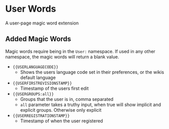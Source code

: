 # User Words

A user-page magic word extension

## Added Magic Words

Magic words require being in the `User:` namespace. If used in any other namespace, the magic words will return a blank value.

* `{{USERLANGUAGECODE}}`
  * Shows the users language code set in their preferences, or the wikis default language
* `{{USERFIRSTREVISIONSTAMP}}`
  * Timestamp of the users first edit
* `{{USERGROUPS:all}}`
  * Groups that the user is in, comma separated
  * `all` parameter takes a truthy input, when true will show implicit and explicit groups. Otherwise only explicit
* `{{USERREGISTRATIONSTAMP}}`
  * Timestamp of when the user registered